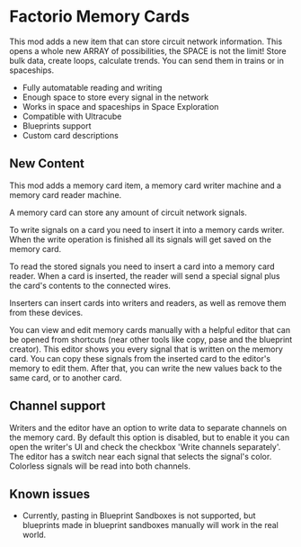 # Factorio Memory Cards
This mod adds a new item that can store circuit network information. This opens a whole new ARRAY of possibilities, the SPACE is not the limit! Store bulk data, create loops, calculate trends. You can send them in trains or in spaceships.

* Fully automatable reading and writing
* Enough space to store every signal in the network
* Works in space and spaceships in Space Exploration
* Compatible with Ultracube
* Blueprints support
* Custom card descriptions

## New Content
This mod adds a memory card item, a memory card writer machine and a memory card reader machine.

A memory card can store any amount of circuit network signals. 

To write signals on a card you need to insert it into a memory cards writer. When the write operation is finished all its signals will get saved on the memory card.

To read the stored signals you need to insert a card into a memory card reader. When a card is inserted, the reader will send a special signal plus the card's contents to the connected wires.

Inserters can insert cards into writers and readers, as well as remove them from these devices.

You can view and edit memory cards manually with a helpful editor that can be opened from shortcuts (near other tools like copy, pase and the blueprint creator). This editor shows you every signal that is written on the memory card. You can copy these signals from the inserted card to the editor's memory to edit them. After that, you can write the new values back to the same card, or to another card.

## Channel support
Writers and the editor have an option to write data to separate channels on the memory card. By default this option is disabled, but to enable it you can open the writer's UI and check the checkbox 'Write channels separately'. The editor has a switch near each signal that selects the signal's color. Colorless signals will be read into both channels.

## Known issues
* Currently, pasting in Blueprint Sandboxes is not supported, but blueprints made in blueprint sandboxes manually will work in the real world.
